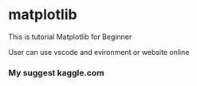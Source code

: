 # matplotlib
This is tutorial Matplotlib for Beginner

User can use vscode and evironment or website online

### My suggest kaggle.com
